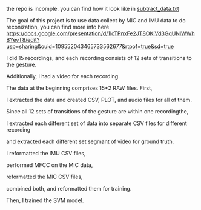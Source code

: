 the repo is incomple. you can find how it look like in [subtract_data.txt](
gesture-recognition/subtract_data.txt)

The goal of this project is to use data collect by MIC and IMU data to do reconization, you can find more info here
https://docs.google.com/presentation/d/1lcTPnxFe2JT8OKlVd3GqUNlWWhBYevT8/edit?usp=sharing&ouid=109552043465733562677&rtpof=true&sd=true

I did 15 recordings, and each recording consists of 12 sets of transitions to the gesture. 

Additionally, I had a video for each recording. 

The data at the beginning comprises 15*2 RAW files. First, 

I extracted the data and created CSV, PLOT, and audio files for all of them. 

Since all 12 sets of transitions of the gesture are within one recordingthe, 

I extracted each different set of data into separate CSV files for different recording 

and extracted each different set segmant of video for ground truth. 

I reformatted the IMU CSV files, 

performed MFCC on the MIC data, 


reformatted the MIC CSV files, 

combined both, and reformatted them for training. 

Then, I trained the SVM model.
